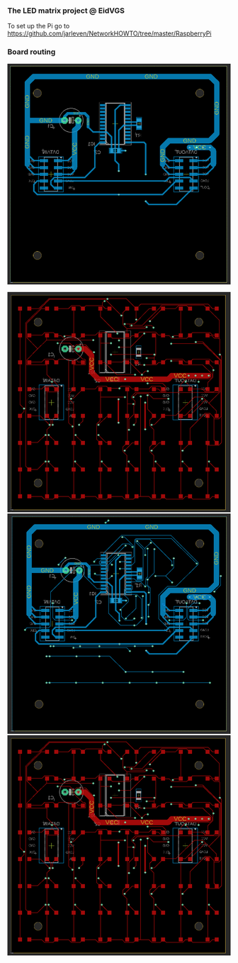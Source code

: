 ### The LED matrix project @ EidVGS


To set up the Pi go to https://github.com/jarleven/NetworkHOWTO/tree/master/RaspberryPi



### Board routing

!['Image'](https://github.com/jarleven/Python/raw/master/LED-Matrix/Images/BottomRoute.png)

!['Image'](https://github.com/jarleven/Python/raw/master/LED-Matrix/Images/TopAutoroute.png)
!['Image'](https://github.com/jarleven/Python/raw/master/LED-Matrix/Images/BottomAutoroute.png)
!['Image'](https://github.com/jarleven/Python/raw/master/LED-Matrix/Images/TopAutoroute.png )


